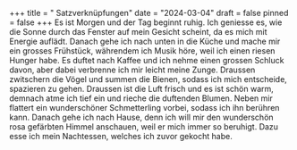 +++
title = " Satzverknüpfungen"
date = "2024-03-04"
draft = false
pinned = false
+++
Es ist Morgen und der Tag beginnt ruhig. Ich geniesse es, wie die Sonne durch das Fenster auf mein Gesicht scheint, da es mich mit Energie auflädt. Danach gehe ich nach unten in die Küche und mache mir ein grosses Frühstück, währendem ich Musik höre, weil ich einen riesen Hunger habe. Es duftet nach Kaffee und ich nehme einen grossen Schluck davon, aber dabei verbrenne ich mir leicht meine Zunge. Draussen zwitschern die Vögel und summen die Bienen, sodass ich mich entscheide, spazieren zu gehen. Draussen ist die Luft frisch und es ist schön warm, demnach atme ich tief ein und rieche die duftenden Blumen. Neben mir flattert ein wunderschöner Schmetterling vorbei, sodass ich ihn berühren kann. Danach gehe ich nach Hause, denn ich will mir den wunderschön rosa gefärbten Himmel anschauen, weil er mich immer so beruhigt. Dazu esse ich mein Nachtessen, welches ich zuvor gekocht habe.